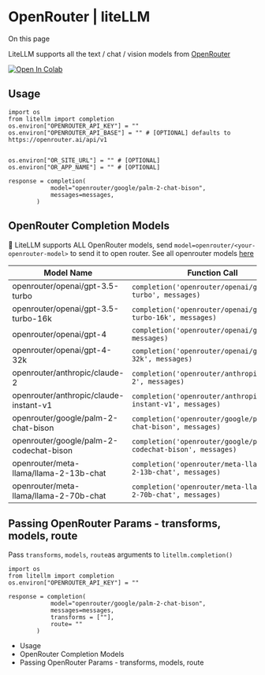 # OpenRouter | liteLLM

On this page

LiteLLM supports all the text / chat / vision models from [OpenRouter](https://openrouter.ai/docs)

[![Open In Colab](https://colab.research.google.com/assets/colab-badge.svg)](https://colab.research.google.com/github/BerriAI/litellm/blob/main/cookbook/LiteLLM_OpenRouter.ipynb)

## Usage​
    
    
    import os  
    from litellm import completion  
    os.environ["OPENROUTER_API_KEY"] = ""  
    os.environ["OPENROUTER_API_BASE"] = "" # [OPTIONAL] defaults to https://openrouter.ai/api/v1  
      
      
    os.environ["OR_SITE_URL"] = "" # [OPTIONAL]  
    os.environ["OR_APP_NAME"] = "" # [OPTIONAL]  
      
    response = completion(  
                model="openrouter/google/palm-2-chat-bison",  
                messages=messages,  
            )  
    

## OpenRouter Completion Models​

🚨 LiteLLM supports ALL OpenRouter models, send `model=openrouter/<your-openrouter-model>` to send it to open router. See all openrouter models [here](https://openrouter.ai/models)

Model Name| Function Call  
---|---  
openrouter/openai/gpt-3.5-turbo| `completion('openrouter/openai/gpt-3.5-turbo', messages)`  
openrouter/openai/gpt-3.5-turbo-16k| `completion('openrouter/openai/gpt-3.5-turbo-16k', messages)`  
openrouter/openai/gpt-4| `completion('openrouter/openai/gpt-4', messages)`  
openrouter/openai/gpt-4-32k| `completion('openrouter/openai/gpt-4-32k', messages)`  
openrouter/anthropic/claude-2| `completion('openrouter/anthropic/claude-2', messages)`  
openrouter/anthropic/claude-instant-v1| `completion('openrouter/anthropic/claude-instant-v1', messages)`  
openrouter/google/palm-2-chat-bison| `completion('openrouter/google/palm-2-chat-bison', messages)`  
openrouter/google/palm-2-codechat-bison| `completion('openrouter/google/palm-2-codechat-bison', messages)`  
openrouter/meta-llama/llama-2-13b-chat| `completion('openrouter/meta-llama/llama-2-13b-chat', messages)`  
openrouter/meta-llama/llama-2-70b-chat| `completion('openrouter/meta-llama/llama-2-70b-chat', messages)`  
  
## Passing OpenRouter Params - transforms, models, route​

Pass `transforms`, `models`, `route`as arguments to `litellm.completion()`
    
    
    import os  
    from litellm import completion  
    os.environ["OPENROUTER_API_KEY"] = ""  
      
    response = completion(  
                model="openrouter/google/palm-2-chat-bison",  
                messages=messages,  
                transforms = [""],  
                route= ""  
            )  
    

  * Usage
  * OpenRouter Completion Models
  * Passing OpenRouter Params - transforms, models, route